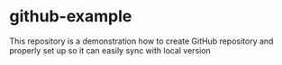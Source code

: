 # github-example
This repository is a demonstration how to create GitHub repository and properly set up so it can easily sync with local version
